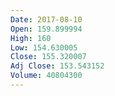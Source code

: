 ```yaml
---
Date: 2017-08-10
Open: 159.899994
High: 160
Low: 154.630005
Close: 155.320007
Adj Close: 153.543152
Volume: 40804300
---
```

